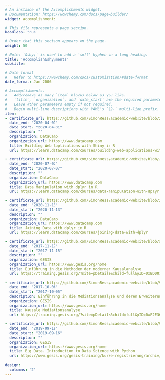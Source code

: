 ```yaml
---
# An instance of the Accomplishments widget.
# Documentation: https://wowchemy.com/docs/page-builder/
widget: accomplishments

# This file represents a page section.
headless: true

# Order that this section appears on the page.
weight: 50

# Note: `&shy;` is used to add a 'soft' hyphen in a long heading.
title: 'Accomplish&shy;ments'
subtitle:

# Date format
#   Refer to https://wowchemy.com/docs/customization/#date-format
date_format: Jan 2006

# Accomplishments.
#   Add/remove as many `item` blocks below as you like.
#   `title`, `organization`, and `date_start` are the required parameters.
#   Leave other parameters empty if not required.
#   Begin multi-line descriptions with YAML's `|2-` multi-line prefix.
item:
- certificate_url: https://github.com/SimonRess/academic-website/blob/2ff04355843aecfb8882ca9f9ac052e24511cd3d/assets/media/certificates/2020-Building%20Web%20Applications%20with%20Shiny%20in%20R.pdf
  date_end: "2020-04-01"
  date_start: "2020-04-01"
  description: ""
  organization: DataCamp
  organization_url: https://www.datacamp.com
  title: Building Web Applications with Shiny in R
  url: https://learn.datacamp.com/courses/building-web-applications-with-shiny-in-r
  
- certificate_url: https://github.com/SimonRess/academic-website/blob/2ff04355843aecfb8882ca9f9ac052e24511cd3d/assets/media/certificates/2019-Data%20Manipulation%20with%20dplyr%20in%20R.pdf
  date_end: "2020-07-07"
  date_start: "2020-07-07"
  description: ""
  organization: DataCamp
  organization_url: https://www.datacamp.com
  title: Data Manipulation with dplyr in R
  url: https://learn.datacamp.com/courses/data-manipulation-with-dplyr
  
- certificate_url: https://github.com/SimonRess/academic-website/blob/2ff04355843aecfb8882ca9f9ac052e24511cd3d/assets/media/certificates/2019-Joining%20Data%20with%20dplyr%20in%20R.pdf
  date_end: "2020-11-13"
  date_start: "2020-11-13"
  description: ""
  organization: DataCamp
  organization_url: https://www.datacamp.com
  title: Joining Data with dplyr in R
  url: https://learn.datacamp.com/courses/joining-data-with-dplyr

- certificate_url: https://github.com/SimonRess/academic-website/blob/a000fe6e9d799cedae9bf17da82e5e438e80cbe1/assets/media/certificates/2017%20-%20Teilnahmezertifikat.%20Einf%C3%BChrung%20in%20die%20Methoden%20der%20modernen%20Kausalanalyse.pdf
  date_end: "2017-11-17"
  date_start: "2017-11-15"
  description: ""
  organization: GESIS
  organization_url: https://www.gesis.org/home
  title: Einführung in die Methoden der modernen Kausalanalyse
  url: https://training.gesis.org/?site=pDetails&child=full&pID=0xBD00134A835B486D935EF5023851FF97
  
- certificate_url: https://github.com/SimonRess/academic-website/blob/9b3f636983559810be819b833e914ea87dacc253/assets/media/certificates/2017%20-%20Teilnehmerzertifikat%20Kausale%20Mediationsanalyse.pdf
  date_end: "2017-10-06"
  date_start: "2017-10-05"
  description: Einführung in die Mediationsanalyse und deren Erweiterung um direkte und indirekte kausale Effekte
  organization: GESIS
  organization_url: https://www.gesis.org/home
  title: Kausale Mediationsanalyse
  url: https://training.gesis.org/?site=pDetails&child=full&pID=0xF2E36E998EBB4B9E9E527143D26B122E
  
- certificate_url: https://github.com/SimonRess/academic-website/blob/9b3f636983559810be819b833e914ea87dacc253/assets/media/certificates/2019%20-%20Big%20Data.%20lntroduction%20to%20Data%20Science%20with%20Python.pdf
  date_end: "2019-09-18"
  date_start: "2019-09-16"
  description: ""
  organization: GESIS
  organization_url: https://www.gesis.org/home
  title: Big Data. Introduction to Data Science with Python
  url: https://www.gesis.org/gesis-training/kurse-registrierung/archiv/workshops/2019
  
design:
  columns: '2' 
---
```

